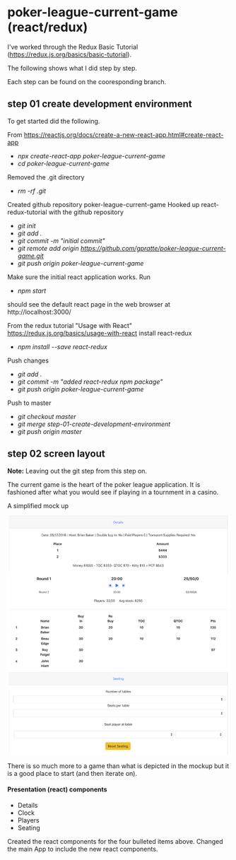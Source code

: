 # poker-league-current-game (react/redux)

I've worked through the Redux Basic Tutorial (https://redux.js.org/basics/basic-tutorial).

The following shows what I did step by step.

Each step can be found on the cooresponding branch.

## step 01 create development environment
To get started did the following.

From https://reactjs.org/docs/create-a-new-react-app.html#create-react-app

* _npx create-react-app poker-league-current-game_
* _cd poker-league-current-game_

Removed the .git directory
* _rm -rf .git_

Created github repository poker-league-current-game
Hooked up react-redux-tutorial with the github repository

* _git init_
* _git add ._
* _git commit -m "initial commit"_
* _git remote add origin https://github.com/gpratte/poker-league-current-game.git_
* _git push origin poker-league-current-game_

Make sure the initial react application works. Run
* _npm start_

should see the default react page in the web browser at http://localhost:3000/

From the redux tutorial "Usage with React" https://redux.js.org/basics/usage-with-react install react-redux
* _npm install --save react-redux_

Push changes
* _git add ._
* _git commit -m "added react-redux npm package"_
* _git push origin poker-league-current-game_

Push to master
* _git checkout master_
* _git merge step-01-create-development-environment_
* _git push origin master_

## step 02 screen layout
**Note:** Leaving out the git step from this step on.

The current game is the heart of the poker league application. 
It is fashioned after what you would see if playing in a tournment in a casino.

A simplified mock up 

![current poker game](this-and-that/img/PokerLeagueGames.png)

There is so much more to a game than what is depicted in the mockup but
it is a good place to start (and then iterate on).

#### Presentation (react) components
* Details
* Clock
* Players
* Seating

Created the react components for the four bulleted items above.
Changed the main App to include the new react components.
 
